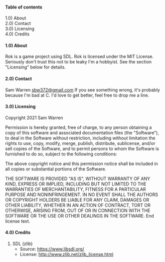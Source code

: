 #### Table of contents

1.0) About\
2.0) Contact\
3.0) Licensing\
4.0) Credits


#### 1.0) About

Rok is a game project using SDL.
Rok is licensed under the MIT License. Seriously don't trust this not to be leaky I'm a hobbyist.
See the section "Licensing" below for details.


#### 2.0) Contact
Sam Warren sbw372@gmail.com
If you see something wrong, it's probably because I'm bad at C. I'd love to get better, feel free to drop me a line.

#### 3.0) Licensing

Copyright 2021 Sam Warren

Permission is hereby granted, free of charge, to any person obtaining a copy of this software and associated documentation files (the "Software"), to deal in the Software without restriction, including without limitation the rights to use, copy, modify, merge, publish, distribute, sublicense, and/or sell copies of the Software, and to permit persons to whom the Software is furnished to do so, subject to the following conditions:

The above copyright notice and this permission notice shall be included in all copies or substantial portions of the Software.

THE SOFTWARE IS PROVIDED "AS IS", WITHOUT WARRANTY OF ANY KIND, EXPRESS OR IMPLIED, INCLUDING BUT NOT LIMITED TO THE WARRANTIES OF MERCHANTABILITY, FITNESS FOR A PARTICULAR PURPOSE AND NONINFRINGEMENT. IN NO EVENT SHALL THE AUTHORS OR COPYRIGHT HOLDERS BE LIABLE FOR ANY CLAIM, DAMAGES OR OTHER LIABILITY, WHETHER IN AN ACTION OF CONTRACT, TORT OR OTHERWISE, ARISING FROM, OUT OF OR IN CONNECTION WITH THE SOFTWARE OR THE USE OR OTHER DEALINGS IN THE SOFTWARE.
End license text.


#### 4.0) Credits
1) SDL (zlib)
    * Source:   https://www.libsdl.org/
    * License:  http://www.zlib.net/zlib_license.html
